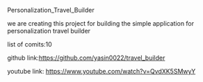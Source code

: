 Personalization_Travel_Builder


we are creating this project for building the simple application for personalization travel builder

list of comits:10

github link:https://github.com/yasin0022/travel_builder


youtube link: https://www.youtube.com/watch?v=QvdXK5SMwyY

